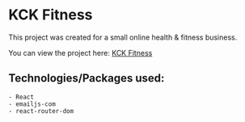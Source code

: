 # KCK Fitness

This project was created for a small online health & fitness business.

You can view the project here: [KCK Fitness](www.kckfitness.com)

## Technologies/Packages used:
    - React
    - emailjs-com
    - react-router-dom